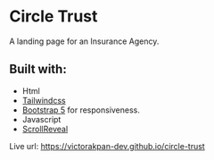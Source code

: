 # Circle Trust

A landing page for an Insurance Agency.

## Built with:
* Html
* [Tailwindcss](https://tailwindcss.com)
* [Bootstrap 5](https://getbootstrap.com) for responsiveness.
* Javascript
* [ScrollReveal](https://scrollrevealjs.org)

Live url: https://victorakpan-dev.github.io/circle-trust

